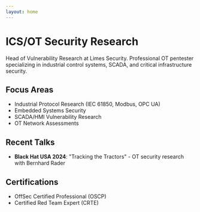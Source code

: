 ```yaml
---
layout: home
---
```


# ICS/OT Security Research

Head of Vulnerability Research at Limes Security. Professional OT pentester specializing in industrial control systems, SCADA, and critical infrastructure security.

## Focus Areas
- Industrial Protocol Research (IEC 61850, Modbus, OPC UA)
- Embedded Systems Security
- SCADA/HMI Vulnerability Research
- OT Network Assessments

## Recent Talks
- **Black Hat USA 2024**: "Tracking the Tractors" - OT security research with Bernhard Rader

## Certifications
- OffSec Certified Professional (OSCP)
- Certified Red Team Expert (CRTE)

